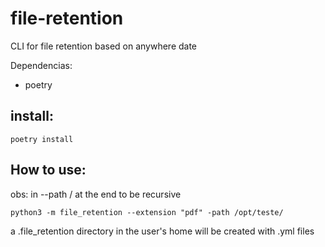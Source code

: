 # file-retention
CLI for file retention based on anywhere date

Dependencias:
  - poetry

## install:

~~~
poetry install
~~~

## How to use:

obs: in --path / at the end to be recursive 

~~~
python3 -m file_retention --extension "pdf" -path /opt/teste/
~~~

a .file_retention directory in the user's home will be created with .yml files 

~~~
~~~